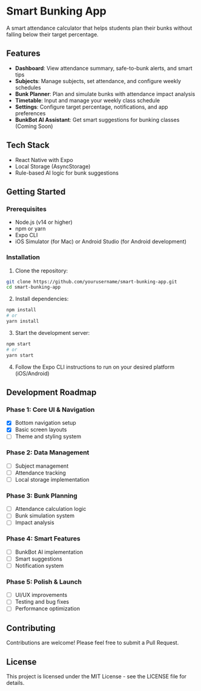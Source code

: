 # Smart Bunking App

A smart attendance calculator that helps students plan their bunks without falling below their target percentage.

## Features

- **Dashboard**: View attendance summary, safe-to-bunk alerts, and smart tips
- **Subjects**: Manage subjects, set attendance, and configure weekly schedules
- **Bunk Planner**: Plan and simulate bunks with attendance impact analysis
- **Timetable**: Input and manage your weekly class schedule
- **Settings**: Configure target percentage, notifications, and app preferences
- **BunkBot AI Assistant**: Get smart suggestions for bunking classes (Coming Soon)

## Tech Stack

- React Native with Expo
- Local Storage (AsyncStorage)
- Rule-based AI logic for bunk suggestions

## Getting Started

### Prerequisites

- Node.js (v14 or higher)
- npm or yarn
- Expo CLI
- iOS Simulator (for Mac) or Android Studio (for Android development)

### Installation

1. Clone the repository:
```bash
git clone https://github.com/yourusername/smart-bunking-app.git
cd smart-bunking-app
```

2. Install dependencies:
```bash
npm install
# or
yarn install
```

3. Start the development server:
```bash
npm start
# or
yarn start
```

4. Follow the Expo CLI instructions to run on your desired platform (iOS/Android)

## Development Roadmap

### Phase 1: Core UI & Navigation
- [x] Bottom navigation setup
- [x] Basic screen layouts
- [ ] Theme and styling system

### Phase 2: Data Management
- [ ] Subject management
- [ ] Attendance tracking
- [ ] Local storage implementation

### Phase 3: Bunk Planning
- [ ] Attendance calculation logic
- [ ] Bunk simulation system
- [ ] Impact analysis

### Phase 4: Smart Features
- [ ] BunkBot AI implementation
- [ ] Smart suggestions
- [ ] Notification system

### Phase 5: Polish & Launch
- [ ] UI/UX improvements
- [ ] Testing and bug fixes
- [ ] Performance optimization

## Contributing

Contributions are welcome! Please feel free to submit a Pull Request.

## License

This project is licensed under the MIT License - see the LICENSE file for details.
